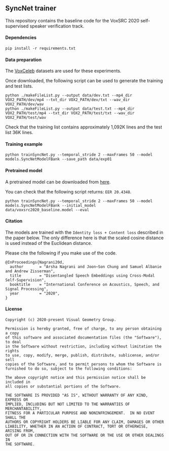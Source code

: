 ## SyncNet trainer

This repository contains the baseline code for the VoxSRC 2020 self-supervised speaker verification track.

#### Dependencies
```
pip install -r requirements.txt
```

#### Data preparation

The [VoxCeleb](http://www.robots.ox.ac.uk/~vgg/data/voxceleb/) datasets are used for these experiments.

Once downloaded, the following script can be used to generate the training and test lists.

```
python ./makeFileList.py --output data/dev.txt --mp4_dir VOX2_PATH/dev/mp4 --txt_dir VOX2_PATH/dev/txt --wav_dir VOX2_PATH/dev/wav
python ./makeFileList.py --output data/test.txt --mp4_dir VOX2_PATH/test/mp4 --txt_dir VOX2_PATH/test/txt --wav_dir VOX2_PATH/test/wav
```

Check that the training list contains approximately 1,092K lines and the test list 36K lines.

#### Training example

```
python trainSyncNet.py --temporal_stride 2 --maxFrames 50 --model models.SyncNetModelFBank --save_path data/exp01 
```

#### Pretrained model

A pretrained model can be downloaded from [here](http://www.robots.ox.ac.uk/~vgg/software/lipsync/data/voxsrc2020_baseline.model).

You can check that the following script returns: `EER 20.4348`.

```
python trainSyncNet.py --temporal_stride 2 --maxFrames 50 --model models.SyncNetModelFBank --initial_model data/voxsrc2020_baseline.model --eval 
```

#### Citation

The models are trained with the `Identity loss + Content loss` described in the paper below. The only difference here is that the scaled cosine distance is used instead of the Euclidean distance.

Please cite the following if you make use of the code.

```
@InProceedings{Nagrani20d,
  author       = "Arsha Nagrani and Joon~Son Chung and Samuel Albanie and Andrew Zisserman",
  title        = "Disentangled Speech Embeddings using Cross-Modal Self-Supervision",
  booktitle    = "International Conference on Acoustics, Speech, and Signal Processing",
  year         = "2020",
}
```

#### License
```
Copyright (c) 2020-present Visual Geometry Group.

Permission is hereby granted, free of charge, to any person obtaining a copy
of this software and associated documentation files (the "Software"), to deal
in the Software without restriction, including without limitation the rights
to use, copy, modify, merge, publish, distribute, sublicense, and/or sell
copies of the Software, and to permit persons to whom the Software is
furnished to do so, subject to the following conditions:

The above copyright notice and this permission notice shall be included in
all copies or substantial portions of the Software.

THE SOFTWARE IS PROVIDED "AS IS", WITHOUT WARRANTY OF ANY KIND, EXPRESS OR
IMPLIED, INCLUDING BUT NOT LIMITED TO THE WARRANTIES OF MERCHANTABILITY,
FITNESS FOR A PARTICULAR PURPOSE AND NONINFRINGEMENT.  IN NO EVENT SHALL THE
AUTHORS OR COPYRIGHT HOLDERS BE LIABLE FOR ANY CLAIM, DAMAGES OR OTHER
LIABILITY, WHETHER IN AN ACTION OF CONTRACT, TORT OR OTHERWISE, ARISING FROM,
OUT OF OR IN CONNECTION WITH THE SOFTWARE OR THE USE OR OTHER DEALINGS IN
THE SOFTWARE.
```
